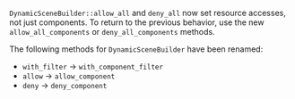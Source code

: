 `DynamicSceneBuilder::allow_all` and `deny_all` now set resource accesses, not just components. To return to the previous behavior, use the new `allow_all_components` or `deny_all_components` methods.

The following methods for `DynamicSceneBuilder` have been renamed:

- `with_filter` -> `with_component_filter`
- `allow` -> `allow_component`
- `deny` -> `deny_component`
